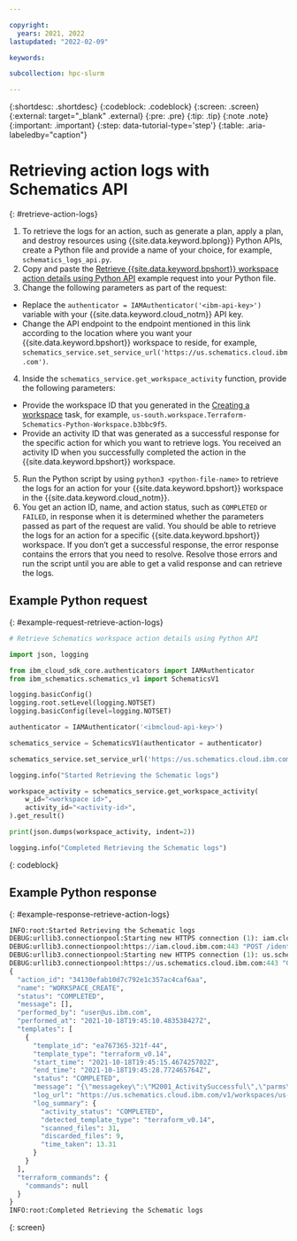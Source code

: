 ```yaml
---

copyright:
  years: 2021, 2022
lastupdated: "2022-02-09"

keywords: 

subcollection: hpc-slurm

---
```


{:shortdesc: .shortdesc}
{:codeblock: .codeblock}
{:screen: .screen}
{:external: target="_blank" .external}
{:pre: .pre}
{:tip: .tip}
{:note .note}
{:important: .important}
{:step: data-tutorial-type='step'}
{:table: .aria-labeledby="caption"}

# Retrieving action logs with Schematics API
{: #retrieve-action-logs}

1. To retrieve the logs for an action, such as generate a plan, apply a plan, and destroy resources using {{site.data.keyword.bplong}} Python APIs, create a Python file and provide a name of your choice, for example, `schematics_logs_api.py`.
2. Copy and paste the [Retrieve {{site.data.keyword.bpshort}} workspace action details using Python API](/docs/hpc-slurm?topic=hpc-slurm-retrieve-action-logs&interface=api#example-request-retrieve-action-logs) example request into your Python file.
3. Change the following parameters as part of the request:
  * Replace the `authenticator = IAMAuthenticator('<ibm-api-key>')` variable with your {{site.data.keyword.cloud_notm}} API key.
  * Change the API endpoint to the endpoint mentioned in this link according to the location where you want your {{site.data.keyword.bpshort}} workspace to reside, for example, `schematics_service.set_service_url('https://us.schematics.cloud.ibm.com')`.
4. Inside the `schematics_service.get_workspace_activity` function, provide the following parameters:
  * Provide the workspace ID that you generated in the [Creating a workspace](/docs/hpc-slurm?topic=hpc-slurm-creating-workspace&interface=api#example-request-create) task, for example, `us-south.workspace.Terraform-Schematics-Python-Workspace.b3bbc9f5`.
  * Provide an activity ID that was generated as a successful response for the specific action for which you want to retrieve logs. You received an activity ID when you successfully completed the action in the {{site.data.keyword.bpshort}} workspace.
5. Run the Python script by using `python3 <python-file-name>` to retrieve the logs for an action for your {{site.data.keyword.bpshort}} workspace in the {{site.data.keyword.cloud_notm}}.
6. You get an action ID, name, and action status, such as `COMPLETED` or `FAILED`, in response when it is determined whether the parameters passed as part of the request are valid. You should be able to retrieve the logs for an action for a specific {{site.data.keyword.bpshort}} workspace. If you don’t get a successful response, the error response contains the errors that you need to resolve. Resolve those errors and run the script until you are able to get a valid response and can retrieve the logs.

## Example Python request
{: #example-request-retrieve-action-logs}

```python
# Retrieve Schematics workspace action details using Python API

import json, logging

from ibm_cloud_sdk_core.authenticators import IAMAuthenticator
from ibm_schematics.schematics_v1 import SchematicsV1

logging.basicConfig()
logging.root.setLevel(logging.NOTSET)
logging.basicConfig(level=logging.NOTSET)

authenticator = IAMAuthenticator('<ibmcloud-api-key>')

schematics_service = SchematicsV1(authenticator = authenticator)

schematics_service.set_service_url('https://us.schematics.cloud.ibm.com')

logging.info("Started Retrieving the Schematic logs")

workspace_activity = schematics_service.get_workspace_activity(
    w_id="<workspace id>",
    activity_id="<activity-id>",
).get_result()

print(json.dumps(workspace_activity, indent=2))

logging.info("Completed Retrieving the Schematic logs")
```
{: codeblock}

## Example Python response
{: #example-response-retrieve-action-logs}

```python
INFO:root:Started Retrieving the Schematic logs
DEBUG:urllib3.connectionpool:Starting new HTTPS connection (1): iam.cloud.ibm.com:443
DEBUG:urllib3.connectionpool:https://iam.cloud.ibm.com:443 "POST /identity/token HTTP/1.1" 200 1055
DEBUG:urllib3.connectionpool:Starting new HTTPS connection (1): us.schematics.cloud.ibm.com:443
DEBUG:urllib3.connectionpool:https://us.schematics.cloud.ibm.com:443 "GET /v1/workspaces/us-south.workspace.Sample-Schematics-Api-workspace.0f4b9089/actions/34130efab10d7c792e1c357ac4caf6aa HTTP/1.1" 200 None
{
  "action_id": "34130efab10d7c792e1c357ac4caf6aa",
  "name": "WORKSPACE_CREATE",
  "status": "COMPLETED",
  "message": [],
  "performed_by": "user@us.ibm.com",
  "performed_at": "2021-10-18T19:45:10.483538427Z",
  "templates": [
    {
      "template_id": "ea767365-321f-44",
      "template_type": "terraform_v0.14",
      "start_time": "2021-10-18T19:45:15.467425702Z",
      "end_time": "2021-10-18T19:45:28.772465764Z",
      "status": "COMPLETED",
      "message": "{\"messagekey\":\"M2001_ActivitySuccessful\",\"parms\":{},\"requestid\":\"2236dccc-4f75-4b2c-9fe5-ccaa7be8aae5\",\"timestamp\":\"2021-10-18T19:45:28.772468053Z\"}",
      "log_url": "https://us.schematics.cloud.ibm.com/v1/workspaces/us-south.workspace.Sample-Schematics-Api-workspace.0f4b9089/runtime_data/ea767365-321f-44/log_store/actions/34130efab10d7c792e1c357ac4caf6aa",
      "log_summary": {
        "activity_status": "COMPLETED",
        "detected_template_type": "terraform_v0.14",
        "scanned_files": 31,
        "discarded_files": 9,
        "time_taken": 13.31
      }
    }
  ],
  "terraform_commands": {
    "commands": null
  }
}
INFO:root:Completed Retrieving the Schematic logs
```
{: screen}


